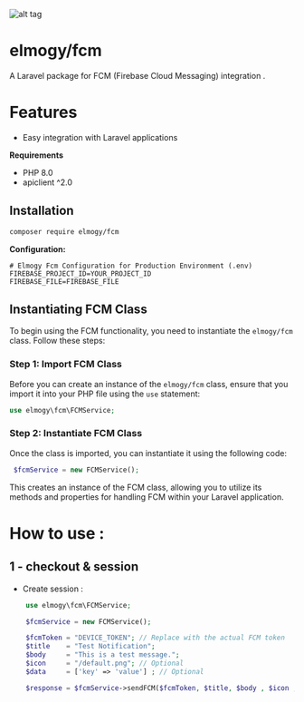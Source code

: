 ![alt tag](https://www.gstatic.com/devrel-devsite/prod/v5ab6fd0ad9c02b131b4d387b5751ac2c3616478c6dd65b5e931f0805efa1009c/firebase/images/lockup.svg)

# elmogy/fcm
A Laravel package for FCM (Firebase Cloud Messaging) integration . 

# Features
* Easy integration with Laravel applications

**Requirements**
* PHP 8.0 
* apiclient ^2.0

## Installation
```bash
composer require elmogy/fcm
```


**Configuration:** 

```
# Elmogy Fcm Configuration for Production Environment (.env)
FIREBASE_PROJECT_ID=YOUR_PROJECT_ID
FIREBASE_FILE=FIREBASE_FILE

```

## Instantiating FCM Class

To begin using the FCM functionality, you need to instantiate the `elmogy/fcm` class. Follow these steps:

### Step 1: Import FCM Class

Before you can create an instance of the `elmogy/fcm` class, ensure that you import it into your PHP file using the `use` statement:

```php
use elmogy\fcm\FCMService;
```

### Step 2: Instantiate FCM Class
Once the class is imported, you can instantiate it using the following code:
```php
 $fcmService = new FCMService();
```
This creates an instance of the FCM class, allowing you to utilize its methods and properties for handling FCM within your Laravel application.


# How to use :
## 1 - checkout & session

- Create session :
```php
    use elmogy\fcm\FCMService;

    $fcmService = new FCMService();

    $fcmToken = "DEVICE_TOKEN"; // Replace with the actual FCM token
    $title    = "Test Notification";
    $body     = "This is a test message.";
    $icon     = "/default.png"; // Optional
    $data     = ['key' => 'value'] ; // Optional

    $response = $fcmService->sendFCM($fcmToken, $title, $body , $icon ,$data);
   

```
